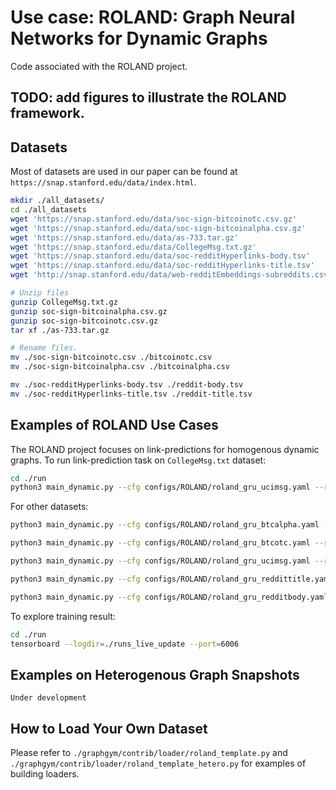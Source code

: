 # Use case: ROLAND: Graph Neural Networks for Dynamic Graphs
Code associated with the ROLAND project.


## TODO: add figures to illustrate the ROLAND framework.

## Datasets
Most of datasets are used in our paper can be found at `https://snap.stanford.edu/data/index.html`.

```bash
mkdir ./all_datasets/
cd ./all_datasets
wget 'https://snap.stanford.edu/data/soc-sign-bitcoinotc.csv.gz'
wget 'https://snap.stanford.edu/data/soc-sign-bitcoinalpha.csv.gz'
wget 'https://snap.stanford.edu/data/as-733.tar.gz'
wget 'https://snap.stanford.edu/data/CollegeMsg.txt.gz'
wget 'https://snap.stanford.edu/data/soc-redditHyperlinks-body.tsv'
wget 'https://snap.stanford.edu/data/soc-redditHyperlinks-title.tsv'
wget 'http://snap.stanford.edu/data/web-redditEmbeddings-subreddits.csv'

# Unzip files
gunzip CollegeMsg.txt.gz
gunzip soc-sign-bitcoinalpha.csv.gz
gunzip soc-sign-bitcoinotc.csv.gz
tar xf ./as-733.tar.gz

# Rename files.
mv ./soc-sign-bitcoinotc.csv ./bitcoinotc.csv
mv ./soc-sign-bitcoinalpha.csv ./bitcoinalpha.csv

mv ./soc-redditHyperlinks-body.tsv ./reddit-body.tsv
mv ./soc-redditHyperlinks-title.tsv ./reddit-title.tsv
```
## Examples of ROLAND Use Cases
The ROLAND project focuses on link-predictions for homogenous dynamic graphs.
To run link-prediction task on `CollegeMsg.txt` dataset:
```bash
cd ./run
python3 main_dynamic.py --cfg configs/ROLAND/roland_gru_ucimsg.yaml --repeat 1
```
For other datasets:
```bash
python3 main_dynamic.py --cfg configs/ROLAND/roland_gru_btcalpha.yaml --repeat 1

python3 main_dynamic.py --cfg configs/ROLAND/roland_gru_btcotc.yaml --repeat 1

python3 main_dynamic.py --cfg configs/ROLAND/roland_gru_ucimsg.yaml --repeat 1

python3 main_dynamic.py --cfg configs/ROLAND/roland_gru_reddittitle.yaml --repeat 1

python3 main_dynamic.py --cfg configs/ROLAND/roland_gru_redditbody.yaml --repeat 1
```

To explore training result:
```bash
cd ./run
tensorboard --logdir=./runs_live_update --port=6006
```

## Examples on Heterogenous Graph Snapshots
`Under development`

## How to Load Your Own Dataset
Please refer to `./graphgym/contrib/loader/roland_template.py` and `./graphgym/contrib/loader/roland_template_hetero.py` for examples of building loaders.
